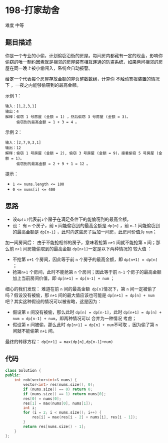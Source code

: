 # 198-打家劫舍

难度 中等



## 题目描述

你是一个专业的小偷，计划偷窃沿街的房屋。每间房内都藏有一定的现金，影响你偷窃的唯一制约因素就是相邻的房屋装有相互连通的防盗系统，如果两间相邻的房屋在同一晚上被小偷闯入，系统会自动报警。

给定一个代表每个房屋存放金额的非负整数数组，计算你 不触动警报装置的情况下 ，一夜之内能够偷窃到的最高金额。

示例 1：
```
输入：[1,2,3,1]
输出：4
解释：偷窃 1 号房屋 (金额 = 1) ，然后偷窃 3 号房屋 (金额 = 3)。
     偷窃到的最高金额 = 1 + 3 = 4 。
```
示例 2：
```
输入：[2,7,9,3,1]
输出：12
解释：偷窃 1 号房屋 (金额 = 2), 偷窃 3 号房屋 (金额 = 9)，接着偷窃 5 号房屋 (金额 = 1)。
     偷窃到的最高金额 = 2 + 9 + 1 = 12 。
```

提示：

- `1 <= nums.length <= 100`
- `0 <= nums[i] <= 400`



## 思路

- 设`dp[i]`代表前`i`个房子在满足条件下的能偷窃到的最高金额。
- 设： 有 `n` 个房子，前 `n` 间能偷窃到的最高金额是 `dp[n]` ，前 `n−1` 间能偷窃到的最高金额是 `dp[n-1]` ，此时向这些房子后加一间房，此房间价值为 `num`；

加一间房间后： 由于不能抢相邻的房子，意味着抢第 `n+1` 间就不能抢第 `n` 间；那么前 `n+1` 间房能偷取到的最高金额 `dp[n+1]`一定是以下两种情况的 较大值 ：

- 不抢第 `n+1` 个房间，因此等于前 `n` 个房子的最高金额，即 `dp[n+1] = dp[n]` ；
- 抢第`n+1` 个房间，此时不能抢第 `n` 个房间；因此等于前 `n-1` 个房子的最高金额加上当前房间价值，即 `dp[n+1] = dp[n-1] + num` ；

细心的我们发现： 难道在前 `n` 间的最高金额` dp[n]`情况下，第 `n` 间一定被偷了吗？假设没有被偷，那 `n+1` 间的最大值应该也可能是 `dp[n+1] = dp[n] + num` 吧？其实这种假设的情况可以被省略，这是因为：

- 假设第 `n` 间没有被偷，那么此时 `dp[n] = dp[n-1]`，此时 `dp[n+1] = dp[n] + num = dp[n-1] + num`，即两种情况可以 合并为一种情况 考虑；
- 假设第 `n` 间被偷，那么此时 `dp[n+1] = dp[n] + num`不可取 ，因为偷了第 `n` 间就不能偷第 `n+1` 间。

最终的转移方程： `dp[n+1] = max(dp[n],dp[n-1]+num)`



## 代码

```c++
class Solution {
public:
    int rob(vector<int>& nums) {
        vector<int> res(nums.size(), 0);
        if (nums.size() == 0) return 0;
        if (nums.size() == 1) return nums[0];
        res[0] = nums[0];
        res[1] = max(nums[0], nums[1]);
        int i;
        for (i = 2; i < nums.size(); i++) {
            res[i] = max(res[i - 2] + nums[i], res[i - 1]);
        }
        return res[nums.size() - 1];
    }
};
```

